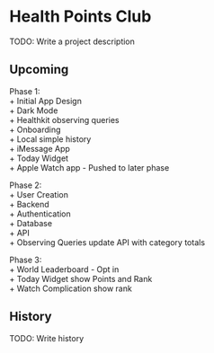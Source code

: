 # Health Points Club

TODO: Write a project description

## Upcoming

Phase 1:  
	+   Initial App Design  
	+   Dark Mode  
	+   Healthkit observing queries  
	+   Onboarding  
	+   Local simple history  
	+   iMessage App  
	+   Today Widget  
	+   Apple Watch app - Pushed to later phase  
	
Phase 2:  
	+   User Creation  
	+   Backend  
		+   Authentication  
		+   Database  
		+   API  
	+   Observing Queries update API with category totals  
	
Phase 3:  
	+   World Leaderboard - Opt in  
	+   Today Widget show Points and Rank  
	+   Watch Complication show rank  
	


## History

TODO: Write history
